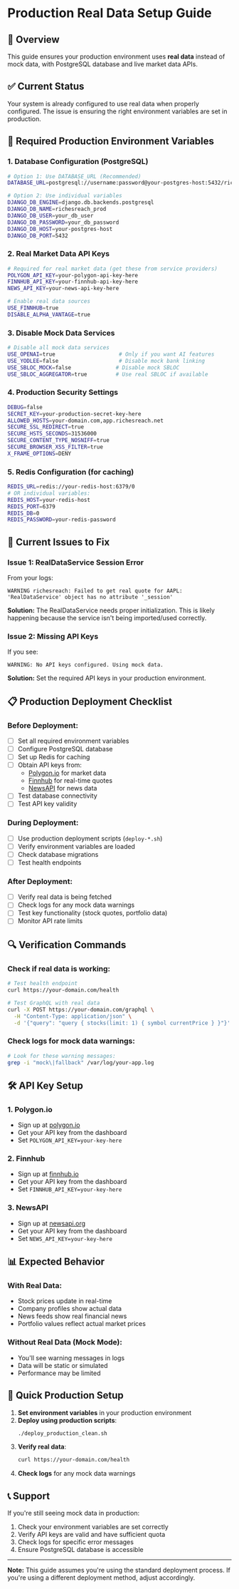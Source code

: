 # Production Real Data Setup Guide

## 🎯 Overview
This guide ensures your production environment uses **real data** instead of mock data, with PostgreSQL database and live market data APIs.

## ✅ Current Status
Your system is already configured to use real data when properly configured. The issue is ensuring the right environment variables are set in production.

## 🔧 Required Production Environment Variables

### 1. Database Configuration (PostgreSQL)
```bash
# Option 1: Use DATABASE_URL (Recommended)
DATABASE_URL=postgresql://username:password@your-postgres-host:5432/richesreach_prod

# Option 2: Use individual variables
DJANGO_DB_ENGINE=django.db.backends.postgresql
DJANGO_DB_NAME=richesreach_prod
DJANGO_DB_USER=your_db_user
DJANGO_DB_PASSWORD=your_db_password
DJANGO_DB_HOST=your-postgres-host
DJANGO_DB_PORT=5432
```

### 2. Real Market Data API Keys
```bash
# Required for real market data (get these from service providers)
POLYGON_API_KEY=your-polygon-api-key-here
FINNHUB_API_KEY=your-finnhub-api-key-here
NEWS_API_KEY=your-news-api-key-here

# Enable real data sources
USE_FINNHUB=true
DISABLE_ALPHA_VANTAGE=true
```

### 3. Disable Mock Data Services
```bash
# Disable all mock data services
USE_OPENAI=true                    # Only if you want AI features
USE_YODLEE=false                   # Disable mock bank linking
USE_SBLOC_MOCK=false              # Disable mock SBLOC
USE_SBLOC_AGGREGATOR=true         # Use real SBLOC if available
```

### 4. Production Security Settings
```bash
DEBUG=false
SECRET_KEY=your-production-secret-key-here
ALLOWED_HOSTS=your-domain.com,app.richesreach.net
SECURE_SSL_REDIRECT=true
SECURE_HSTS_SECONDS=31536000
SECURE_CONTENT_TYPE_NOSNIFF=true
SECURE_BROWSER_XSS_FILTER=true
X_FRAME_OPTIONS=DENY
```

### 5. Redis Configuration (for caching)
```bash
REDIS_URL=redis://your-redis-host:6379/0
# OR individual variables:
REDIS_HOST=your-redis-host
REDIS_PORT=6379
REDIS_DB=0
REDIS_PASSWORD=your-redis-password
```

## 🚨 Current Issues to Fix

### Issue 1: RealDataService Session Error
From your logs:
```
WARNING richesreach: Failed to get real quote for AAPL: 'RealDataService' object has no attribute '_session'
```

**Solution:** The RealDataService needs proper initialization. This is likely happening because the service isn't being imported/used correctly.

### Issue 2: Missing API Keys
If you see:
```
WARNING: No API keys configured. Using mock data.
```

**Solution:** Set the required API keys in your production environment.

## 📋 Production Deployment Checklist

### Before Deployment:
- [ ] Set all required environment variables
- [ ] Configure PostgreSQL database
- [ ] Set up Redis for caching
- [ ] Obtain API keys from:
  - [Polygon.io](https://polygon.io/) for market data
  - [Finnhub](https://finnhub.io/) for real-time quotes
  - [NewsAPI](https://newsapi.org/) for news data
- [ ] Test database connectivity
- [ ] Test API key validity

### During Deployment:
- [ ] Use production deployment scripts (`deploy-*.sh`)
- [ ] Verify environment variables are loaded
- [ ] Check database migrations
- [ ] Test health endpoints

### After Deployment:
- [ ] Verify real data is being fetched
- [ ] Check logs for any mock data warnings
- [ ] Test key functionality (stock quotes, portfolio data)
- [ ] Monitor API rate limits

## 🔍 Verification Commands

### Check if real data is working:
```bash
# Test health endpoint
curl https://your-domain.com/health

# Test GraphQL with real data
curl -X POST https://your-domain.com/graphql \
  -H "Content-Type: application/json" \
  -d '{"query": "query { stocks(limit: 1) { symbol currentPrice } }"}'
```

### Check logs for mock data warnings:
```bash
# Look for these warning messages:
grep -i "mock\|fallback" /var/log/your-app.log
```

## 🛠️ API Key Setup

### 1. Polygon.io
- Sign up at [polygon.io](https://polygon.io/)
- Get your API key from the dashboard
- Set `POLYGON_API_KEY=your-key-here`

### 2. Finnhub
- Sign up at [finnhub.io](https://finnhub.io/)
- Get your API key from the dashboard
- Set `FINNHUB_API_KEY=your-key-here`

### 3. NewsAPI
- Sign up at [newsapi.org](https://newsapi.org/)
- Get your API key from the dashboard
- Set `NEWS_API_KEY=your-key-here`

## 📊 Expected Behavior

### With Real Data:
- Stock prices update in real-time
- Company profiles show actual data
- News feeds show real financial news
- Portfolio values reflect actual market prices

### Without Real Data (Mock Mode):
- You'll see warning messages in logs
- Data will be static or simulated
- Performance may be limited

## 🚀 Quick Production Setup

1. **Set environment variables** in your production environment
2. **Deploy using production scripts**:
   ```bash
   ./deploy_production_clean.sh
   ```
3. **Verify real data**:
   ```bash
   curl https://your-domain.com/health
   ```
4. **Check logs** for any mock data warnings

## 📞 Support

If you're still seeing mock data in production:
1. Check your environment variables are set correctly
2. Verify API keys are valid and have sufficient quota
3. Check logs for specific error messages
4. Ensure PostgreSQL database is accessible

---

**Note:** This guide assumes you're using the standard deployment process. If you're using a different deployment method, adjust accordingly.
